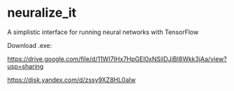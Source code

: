 # neuralize_it
A simplistic interface for running neural networks with TensorFlow

Download .exe: 

https://drive.google.com/file/d/11WI7IHx7HpGEI0xNSiIDJiBI8Wkk3jAa/view?usp=sharing

https://disk.yandex.com/d/zssy9XZ8HL0aIw
